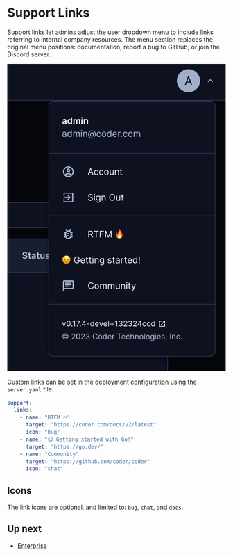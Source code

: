 # Support Links

Support links let admins adjust the user dropdown menu to include links referring to internal company resources. The menu section replaces the original menu positions: documentation, report a bug to GitHub, or join the Discord server.

![support links](../images/admin/support-links.png)

Custom links can be set in the deployment configuration using the `server.yaml` file:

```yaml
support:
  links:
    - name: "RTFM 🔥"
      target: "https://coder.com/docs/v2/latest"
      icon: "bug"
    - name: "😉 Getting started with Go!"
      target: "https://go.dev/"
    - name: "Community"
      target: "https://github.com/coder/coder"
      icon: "chat"
```

## Icons

The link icons are optional, and limited to: `bug`, `chat`, and `docs`.

## Up next

- [Enterprise](../enterprise.md)

